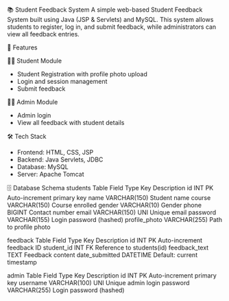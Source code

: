 📚 Student Feedback System
A simple web-based Student Feedback System built using Java (JSP & Servlets) and MySQL. This system allows students to register, log in, and submit feedback, while administrators can view all feedback entries.

🔧 Features

👩‍🎓 Student Module

- Student Registration with profile photo upload
- Login and session management
- Submit feedback

👨‍💼 Admin Module

- Admin login
- View all feedback with student details


🛠️ Tech Stack

- Frontend: HTML, CSS, JSP
- Backend: Java Servlets, JDBC
- Database: MySQL
- Server: Apache Tomcat

🗄️ Database Schema
students Table
Field	        Type	      Key         	Description
id           	 INT	      PK            Auto-increment primary key
name	       VARCHAR(150)		             Student name
course	     VARCHAR(150)	               	Course enrolled
gender	     VARCHAR(10)		                Gender
phone	         BIGINT		                Contact number
email	       VARCHAR(150)	UNI	          Unique email
password	    VARCHAR(155)		            Login password (hashed)
profile_photo	VARCHAR(255)		Path to profile photo

feedback Table
Field	Type	Key	Description
id	INT	PK	Auto-increment feedback ID
student_id	INT	FK	Reference to students(id)
feedback_text	TEXT		Feedback content
date_submitted	DATETIME		Default: current timestamp

admin Table
Field	Type	Key	Description
id	INT	PK	Auto-increment primary key
username	VARCHAR(100)	UNI	Unique admin login
password	VARCHAR(255)		Login password (hashed)

